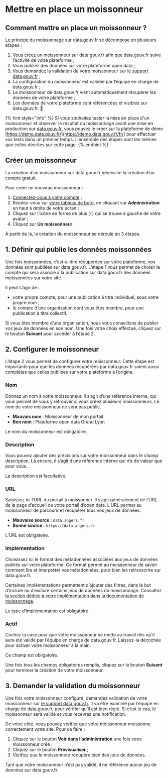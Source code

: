 # Mettre en place un moissonneur

## Comment mettre en place un moissonneur ?

Le principe du moissonnage sur data.gouv.fr se décompose en plusieurs étapes :

1. Vous créez un moissonneur sur data.gouv.fr afin que data.gouv.fr suive l’activité de votre plateforme ;
2. Vous publiez des données sur votre plateforme open data ;
3. Vous demandez la validation de votre moissonneur sur [le support data.gouv.fr](https://support.data.gouv.fr/help/datagouv/moissonnage) ;
4. La configuration du moissonneur est validée par l’équipe en charge de data.gouv.fr ;
5. Le moissonneur de data.gouv.fr vient automatiquement récupérer les données de votre plateforme ;
6. Les données de votre plateforme sont référencées et visibles sur data.gouv.fr. :tada:

{% hint style="info" %}
Si vous souhaitez tester la mise en place d'un moissonneur et observer le résultat du moissonnage avant une mise en production sur [data.gouv.fr](https://www.data.gouv.fr/), vous pouvez le créer sur la plateforme de démo [https://demo.data.gouv.fr/](https://demo.data.gouv.fr/fr/) pour effectuer vos tests dans un premier temps. L'ensemble des étapes sont les mêmes que celles décrites sur cette page.
{% endhint %}

## Créer un moissonneur <a href="#creer-un-moissonneur" id="creer-un-moissonneur"></a>

La création d’un moissonneur sur data.gouv.fr nécessite la création d’un compte gratuit.

Pour créer un nouveau moissonneur :

1. [Connectez-vous à votre compte](https://www.data.gouv.fr/fr/login) ;
2. Rendez-vous sur [votre tableau de bord](https://www.data.gouv.fr/fr/admin/), en cliquant sur **Administration** en haut à droite de votre écran ;
3. Cliquez sur l’icône en forme de plus (`+`) qui se trouve à gauche de votre avatar ;
4. Cliquez sur **Un moissonneur**.

À partir de là, la création du moissonneur se déroule en 3 étapes.

## 1. Définir qui publie les données moissonnées <a href="#id-1-definir-qui-publie-les-donnees-moissonnees" id="id-1-definir-qui-publie-les-donnees-moissonnees"></a>

Une fois moissonnées, c’est-à-dire récupérées sur votre plateforme, vos données sont publiées sur data.gouv.fr. L’étape 1 vous permet de choisir le compte qui sera associé à la publication sur data.gouv.fr des données moissonnées sur votre site.

Il peut s’agir de :

* votre propre compte, pour une publication à titre individuel, sous votre propre nom ;
* le compte d’une organisation dont vous êtes membre, pour une publication à titre collectif.

Si vous êtes membre d’une organisation, nous vous conseillons de publier vos jeux de données en son nom. Une fois votre choix effectué, cliquez sur le bouton **Suivant** pour accéder à l’étape 2.

## 2. Configurer le moissonneur <a href="#id-2-configurer-le-moissonneur" id="id-2-configurer-le-moissonneur"></a>

L’étape 2 vous permet de configurer votre moissonneur. Cette étape est importante pour que les données récupérées par data.gouv.fr soient aussi complètes que celles publiées sur votre plateforme à l’origine.

### **Nom**

Donnez un nom à votre moissonneur. Il s’agit d’une référence interne, qui vous permet de vous y retrouver si vous créez plusieurs moissonneurs. Le nom de votre moissonneur ne sera pas public.

* **Mauvais nom** : Moissonneur de mon portail
* **Bon nom** : Plateforme open data Grand Lyon

Le nom du moissonneur est obligatoire.

### Description <a href="#description" id="description"></a>

Vous pouvez ajouter des précisions sur votre moissonneur dans le champ description. Là encore, il s’agit d’une référence interne qui n’a de valeur que pour vous.

La description est facultative.

### URL <a href="#url" id="url"></a>

Saisissez ici l’URL du portail à moissonner. Il s’agit généralement de l’URL de la page d’accueil de votre portail d’open data. L’URL permet au moissonneur de parcourir et récupérer tous vos jeux de données.

* **Mauvaise source** : `data.angers.fr`
* **Bonne source** : `https://data.angers.fr`

L’URL est obligatoire.

### Implémentation <a href="#implementation" id="implementation"></a>

Choisissez ici le format des métadonnées associées aux jeux de données publiés sur votre plateforme. Ce format permet au moissonneur de savoir comment lire et interpréter vos métadonnées, pour bien les retranscrire sur data.gouv.fr.

Certaines implémentations permettent d’ajouter des filtres, dans le but d’inclure ou d’exclure certains jeux de données du moissonnage. Consultez [la section dédiée à votre implémentation dans la documentation de moissonnage](les-differents-types-de-moissonneurs.md).

Le type d’implémentation est obligatoire.

### Actif <a href="#actif" id="actif"></a>

Cochez la case pour que votre moissonneur se mette au travail dès qu’il aura été validé par l’équipe en charge de data.gouv.fr. Laissez-la décochée pour activer votre moissonneur à la main.

Ce champ est obligatoire.

Une fois tous les champs obligatoires remplis, cliquez sur le bouton **Suivant** pour terminer la création de votre moissonneur.

## 3. Demander la validation du moissonneur <a href="#id-3-demander-la-validation-du-moissonneur" id="id-3-demander-la-validation-du-moissonneur"></a>

Une fois votre moissonneur configuré, demandez validation de votre moissonneur sur [le support data.gouv.fr](https://support.data.gouv.fr/collectivite-territoriale/referencement/moissonnage#support-tree). Il va être examiné par l’équipe en charge de data.gouv.fr, pour vérifier qu’il est bien réglé. Si c’est le cas, le moissonneur sera validé et vous recevrez une notification.

De votre côté, vous pouvez vérifier que votre moissonneur moissonne correctement votre site. Pour ce faire :

1. Cliquez sur le bouton **Voir dans l’administration** une fois votre moissonneur créé ;
2. Cliquez sur le bouton **Prévisualiser** ;
3. Vérifiez que le moissonneur récupère bien des jeux de données.

Tant que votre moissonneur n’est pas validé, il ne référence aucun jeu de données sur data.gouv.fr.
